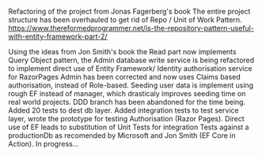 Refactoring of the project from Jonas Fagerberg's book
The entire project structure has been overhauled to get rid of Repo / Unit of Work Pattern. https://www.thereformedprogrammer.net/is-the-repository-pattern-useful-with-entity-framework-part-2/

Using the ideas from Jon Smith's book the Read part now implements Query Object pattern, 
the Admin database write service is being refactored to implement direct use of Entity Framework/ 
Identity authorisation service for RazorPages Admin has been corrected and now uses Claims based authorisation, instead of Role-based. 
Seeding user data is implement using rough EF instead of manager, which drasticaly improves seeding time on real world projects. 
DDD branch has been abandoned for the time being. 
Added 20 tests to dest db layer. Added integration tests to test service layer, wrote the prototype for testing Authorisation (Razor Pages).
Direct use of EF leads to substitution of Unit Tests for integration Tests against a productionDb as recomended by Microsoft and Jon Smith (EF Core in Action). 
In progress... 

